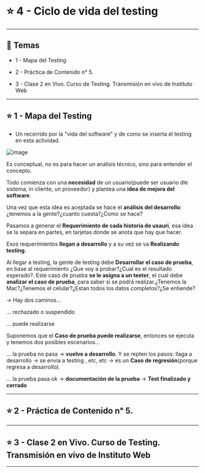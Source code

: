 # :star: 4 - Ciclo de vida del testing

---

## :book: Temas

- 1 - Mapa del Testing

- 2 - Práctica de Contenido n° 5.

- 3 - Clase 2 en Vivo. Curso de Testing. Transmisión en vivo de Instituto Web

---

## :star: 1 - Mapa del Testing

- Un recorrido por la "vida del software" y de como se inserta el testing en esta actividad.

![image](https://user-images.githubusercontent.com/72580574/216835215-6a35378c-c455-44b1-ab0a-4b1e674d6e7c.png)


Es conceptual, no es para hacer un análisis técnico, sino para entender el concepto.

Todo comienza con una **necesidad** de un usuario(puede ser usuario dle sistema, in cliente, un proveedor) y plantea una **idea de mejora del software**.

Una vez que esta idea es aceptada se hace el **análisis del desarrollo**: ¿tenemos a la gente?¿cuanto cuesta?¿Como se hace?

Pasamos a generar el **Requerimiento de cada historia de usauri**, esa idea se la separa en partes, en tarjetas donde se anota que hay que hacer.

Esos requerimientos **llegan a desarrollo** y a su vez se va **Realizando testing**. 

Al llegar a testing, la gente de testing debe **Desarrollar el caso de prueba**, en base al requerimiento ¿Que voy a probar?¿Cual es el resultado esperado?. Este caso de prueba **se le asigna a un teeter**, el cual debe **analizar el caso de prueba**, para saber si se podrá realizar.¿Tenemos la Mac?¿Tenemos el celular?¿Estan todos los datos completos?¿Se entiende?

-> Hay dos caminos...

... rechazado o suspendido

... puede realizarse

Suponemos que el **Caso de prueba puede realizarse**, entonces se ejecuta y tenemos dos posibles escenarios...

... la prueba no pasa -> **vuelve a desarrollo**. Y se repten los pasos: llaga a desarrollo -> se envia a testing , etc, etc -> es un **Caso de regresión**(porque regresa a desarrollo).

... la prueba pasa ok -> **documentación de la prueba** -> **Test finalizado y cerrado**

---

## :star: 2 - Práctica de Contenido n° 5.

---

## :star:  3 - Clase 2 en Vivo. Curso de Testing. Transmisión en vivo de Instituto Web

---
